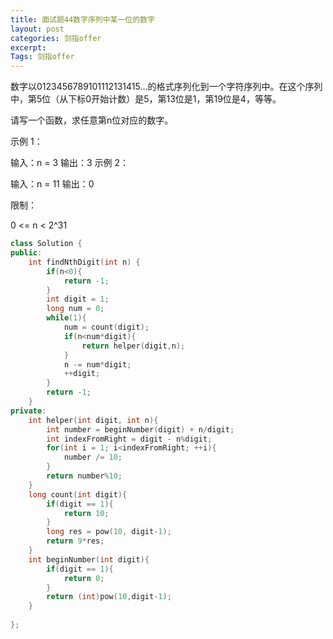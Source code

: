 ```yaml
---
title: 面试题44数字序列中某一位的数字
layout: post
categories: 剑指offer
excerpt: 
Tags: 剑指offer
---
```


数字以0123456789101112131415…的格式序列化到一个字符序列中。在这个序列中，第5位（从下标0开始计数）是5，第13位是1，第19位是4，等等。

请写一个函数，求任意第n位对应的数字。

示例 1：

输入：n = 3
输出：3
示例 2：

输入：n = 11
输出：0


限制：

0 <= n < 2^31

```c++
class Solution {
public:
    int findNthDigit(int n) {
        if(n<0){
            return -1;
        }
        int digit = 1;
        long num = 0;
        while(1){
            num = count(digit);
            if(n<num*digit){
                return helper(digit,n);
            }
            n -= num*digit;
            ++digit;
        }
        return -1;
    }
private:
    int helper(int digit, int n){
        int number = beginNumber(digit) + n/digit;
        int indexFromRight = digit - n%digit;
        for(int i = 1; i<indexFromRight; ++i){
            number /= 10;
        }
        return number%10;
    }
    long count(int digit){
        if(digit == 1){
            return 10;
        }
        long res = pow(10, digit-1);
        return 9*res;
    }
    int beginNumber(int digit){
        if(digit == 1){
            return 0;
        }
        return (int)pow(10,digit-1);
    }
    
};
```

